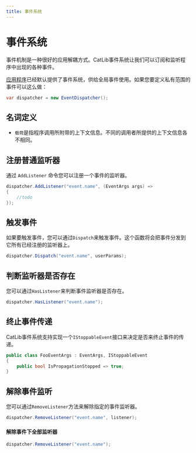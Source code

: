 ```yaml
---
title: 事件系统
---
```


# 事件系统

事件机制是一种很好的应用解耦方式。CatLib事件系统让我们可以订阅和监听程序中出现的各种事件。

[应用程序](../architecture/application.html)已经默认提供了事件系统，供给全局事件使用。如果您要定义私有范围的事件可以这么做：

``` csharp
var dispatcher = new EventDispatcher();
```

## 名词定义

- `载荷`是指程序调用所附带的上下文信息。不同的调用者所提供的上下文信息各不相同。

## 注册普通监听器

通过 `AddListener` 命令您可以注册一个事件的监听器。

``` csharp
dispatcher.AddListener("event.name", (EventArgs args) =>
{
    //todo
});
```

## 触发事件

如果要触发事件，您可以通过`Dispatch`来触发事件。这个函数将会把事件分发到它所有已经注册的监听器上。

``` csharp
dispatcher.Dispatch("event.name", userParams);
```

## 判断监听器是否存在

您可以通过`HasListener`来判断事件监听器是否存在。

``` csharp
dispatcher.HasListener("event.name");
```

## 终止事件传递

CatLib事件系统支持实现一个`IStoppableEvent`接口来决定是否来终止事件的传递。

``` csharp
public class FooEventArgs : EventArgs, IStoppableEvent
{
    public bool IsPropagationStopped => true;
}
```

## 解除事件监听

您可以通过`RemoveListener`方法来解除指定的事件监听器。

``` csharp
dispatcher.RemoveListener("event.name", listener);
```

#### 解除事件下全部监听器

```csharp
dispatcher.RemoveListener("event.name");
```